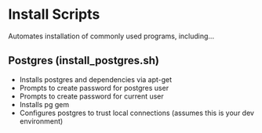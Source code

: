 # Install Scripts
Automates installation of commonly used programs, including...

## Postgres (install_postgres.sh)
* Installs postgres and dependencies via apt-get
* Prompts to create password for postgres user 
* Prompts to create password for current user
* Installs pg gem 
* Configures postgres to trust local connections (assumes this is your dev environment)
